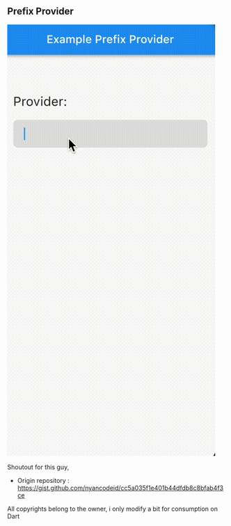 ## Prefix Provider

![](https://github.com/monfadev/prefix_provider/blob/master/example.gif)

Shoutout for this guy,
* Origin repository : https://gist.github.com/nyancodeid/cc5a035f1e401b44dfdb8c8bfab4f3ce

All copyrights belong to the owner, i only modify a bit for consumption on Dart
